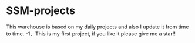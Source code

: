 # SSM-projects
This warehouse is based on my daily projects and also I update it from time to time. 
  -1、This is my first project, if you like it please give me a star!!
